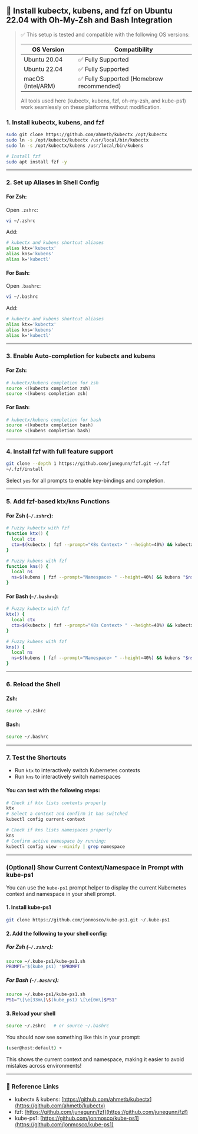 ## 🧰 Install kubectx, kubens, and fzf on Ubuntu 22.04 with Oh-My-Zsh and Bash Integration

> ✅ This setup is tested and compatible with the following OS versions:
>
> | OS Version        | Compatibility                            |
> | ----------------- | ---------------------------------------- |
> | Ubuntu 20.04      | ✅ Fully Supported                        |
> | Ubuntu 22.04      | ✅ Fully Supported                        |
> | macOS (Intel/ARM) | ✅ Fully Supported (Homebrew recommended) |
>
> All tools used here (kubectx, kubens, fzf, oh-my-zsh, and kube-ps1) work seamlessly on these platforms without modification.

### 1. Install kubectx, kubens, and fzf

```bash
sudo git clone https://github.com/ahmetb/kubectx /opt/kubectx
sudo ln -s /opt/kubectx/kubectx /usr/local/bin/kubectx
sudo ln -s /opt/kubectx/kubens /usr/local/bin/kubens

# Install fzf
sudo apt install fzf -y
```

---

### 2. Set up Aliases in Shell Config

#### For Zsh:

Open `.zshrc`:

```bash
vi ~/.zshrc
```

Add:

```zsh
# kubectx and kubens shortcut aliases
alias ktx='kubectx'
alias kns='kubens'
alias k='kubectl'
```

#### For Bash:

Open `.bashrc`:

```bash
vi ~/.bashrc
```

Add:

```bash
# kubectx and kubens shortcut aliases
alias ktx='kubectx'
alias kns='kubens'
alias k='kubectl'
```

---

### 3. Enable Auto-completion for kubectx and kubens

#### For Zsh:

```zsh
# kubectx/kubens completion for zsh
source <(kubectx completion zsh)
source <(kubens completion zsh)
```

#### For Bash:

```bash
# kubectx/kubens completion for bash
source <(kubectx completion bash)
source <(kubens completion bash)
```

---

### 4. Install fzf with full feature support

```bash
git clone --depth 1 https://github.com/junegunn/fzf.git ~/.fzf
~/.fzf/install
```

Select `yes` for all prompts to enable key-bindings and completion.

---

### 5. Add fzf-based ktx/kns Functions

#### For Zsh (`~/.zshrc`):

```zsh
# Fuzzy kubectx with fzf
function ktx() {
  local ctx
  ctx=$(kubectx | fzf --prompt="K8s Context> " --height=40%) && kubectx "$ctx"
}

# Fuzzy kubens with fzf
function kns() {
  local ns
  ns=$(kubens | fzf --prompt="Namespace> " --height=40%) && kubens "$ns"
}
```

#### For Bash (`~/.bashrc`):

```bash
# Fuzzy kubectx with fzf
ktx() {
  local ctx
  ctx=$(kubectx | fzf --prompt="K8s Context> " --height=40%) && kubectx "$ctx"
}

# Fuzzy kubens with fzf
kns() {
  local ns
  ns=$(kubens | fzf --prompt="Namespace> " --height=40%) && kubens "$ns"
}
```

---

### 6. Reload the Shell

#### Zsh:

```bash
source ~/.zshrc
```

#### Bash:

```bash
source ~/.bashrc
```

---

### 7. Test the Shortcuts

* Run `ktx` to interactively switch Kubernetes contexts
* Run `kns` to interactively switch namespaces

#### You can test with the following steps:

```bash
# Check if ktx lists contexts properly
ktx
# Select a context and confirm it has switched
kubectl config current-context

# Check if kns lists namespaces properly
kns
# Confirm active namespace by running:
kubectl config view --minify | grep namespace
```

---

### (Optional) Show Current Context/Namespace in Prompt with kube-ps1

You can use the `kube-ps1` prompt helper to display the current Kubernetes context and namespace in your shell prompt.

#### 1. Install kube-ps1

```bash
git clone https://github.com/jonmosco/kube-ps1.git ~/.kube-ps1
```

#### 2. Add the following to your shell config:

##### For Zsh (`~/.zshrc`):

```zsh
source ~/.kube-ps1/kube-ps1.sh
PROMPT='$(kube_ps1) '$PROMPT
```

##### For Bash (`~/.bashrc`):

```bash
source ~/.kube-ps1/kube-ps1.sh
PS1="\[\e[33m\]\$(kube_ps1) \[\e[0m\]$PS1"
```

#### 3. Reload your shell

```bash
source ~/.zshrc   # or source ~/.bashrc
```

You should now see something like this in your prompt:

```bash
(user@host:default) ➜
```

This shows the current context and namespace, making it easier to avoid mistakes across environments!

---

### 🔗 Reference Links

* kubectx & kubens: [https://github.com/ahmetb/kubectx](https://github.com/ahmetb/kubectx)
* fzf: [https://github.com/junegunn/fzf](https://github.com/junegunn/fzf)
* kube-ps1: [https://github.com/jonmosco/kube-ps1](https://github.com/jonmosco/kube-ps1)
